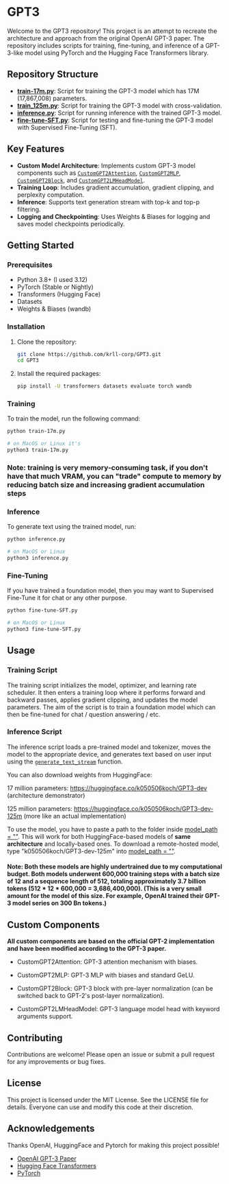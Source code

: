 # GPT3

Welcome to the GPT3 repository! This project is an attempt to recreate the architecture and approach from the original OpenAI GPT-3 paper. The repository includes scripts for training, fine-tuning, and inference of a GPT-3-like model using PyTorch and the Hugging Face Transformers library.

## Repository Structure

- **[train-17m.py](train-17m.py)**: Script for training the GPT-3 model which has 17M (17,867,008) parameters.
- **[train_125m.py](train_125m.py)**: Script for training the GPT-3 model with cross-validation.
- **[inference.py](inference.py)**: Script for running inference with the trained GPT-3 model.
- **[fine-tune-SFT.py](fine-tune-SFT.py)**: Script for testing and fine-tuning the GPT-3 model with Supervised Fine-Tuning (SFT).

## Key Features

- **Custom Model Architecture**: Implements custom GPT-3 model components such as [`CustomGPT2Attention`](train-17m.py#L136), [`CustomGPT2MLP`](train-17m.py#L143), [`CustomGPT2Block`](train-17m.py#L150), and [`CustomGPT2LMHeadModel`](train-17m.py#L235).
- **Training Loop**: Includes gradient accumulation, gradient clipping, and perplexity computation.
- **Inference**: Supports text generation stream with top-k and top-p filtering.
- **Logging and Checkpointing**: Uses Weights & Biases for logging and saves model checkpoints periodically.

## Getting Started

### Prerequisites

- Python 3.8+ (I used 3.12)
- PyTorch (Stable or Nightly)
- Transformers (Hugging Face)
- Datasets
- Weights & Biases (wandb)

### Installation

1. Clone the repository:
    ```sh
    git clone https://github.com/krll-corp/GPT3.git
    cd GPT3
    ```

2. Install the required packages:
    ```sh
    pip install -U transformers datasets evaluate torch wandb
    ```

### Training

To train the model, run the following command:

```sh
python train-17m.py

# on MacOS or Linux it's 
python3 train-17m.py
```
### Note: training is very memory-consuming task, if you don't have that much VRAM, you can "trade" compute to memory by reducing batch size and increasing gradient accumulation steps

### Inference

To generate text using the trained model, run:

```sh
python inference.py

# on MacOS or Linux
python3 inference.py
```

### Fine-Tuning

If you have trained a foundation model, then you may want to Supervised Fine-Tune it for chat or any other purpose.
```sh
python fine-tune-SFT.py

# on MacOS or Linux
python3 fine-tune-SFT.py
```

## Usage

### Training Script

The training script initializes the model, optimizer, and learning rate scheduler. It then enters a training loop where it performs forward and backward passes, applies gradient clipping, and updates the model parameters. The aim of the script is to train a foundation model which can then be fine-tuned for chat / question answering / etc.

### Inference Script

The inference script loads a pre-trained model and tokenizer, moves the model to the appropriate device, and generates text based on user input using the [`generate_text_stream`](inference.py#L246) function.

You can also download weights from HuggingFace:

17 million parameters: https://huggingface.co/k050506koch/GPT3-dev (architecture demonstrator)

125 million parameters: https://huggingface.co/k050506koch/GPT3-dev-125m (more like an actual implementation)

To use the model, you have to paste a path to the folder inside [model_path = ""](inference.py#L310). This will work for both HuggingFace-based models of **same architecture** and locally-based ones. To download a remote-hosted model, type "k050506koch/GPT3-dev-125m" into [model_path = ""](inference.py#L310).

#### Note: Both these models are highly undertrained due to my computational budget. Both models underwent 600,000 training steps with a batch size of 12 and a sequence length of 512, totaling approximately 3.7 billion tokens (512 * 12 * 600,000 = 3,686,400,000). (This is a very small amount for the model of this size. For example, OpenAI trained their GPT-3 model series on 300 Bn tokens.)

## Custom Components

**All custom components are based on the official GPT-2 implementation and have been modified according to the GPT-3 paper.**

- CustomGPT2Attention: GPT-3 attention mechanism with biases.

- CustomGPT2MLP: GPT-3 MLP with biases and standard GeLU.

- CustomGPT2Block: GPT-3 block with pre-layer normalization (can be switched back to GPT-2's post-layer normalization).

- CustomGPT2LMHeadModel: GPT-3 language model head with keyword arguments support.

## Contributing

Contributions are welcome! Please open an issue or submit a pull request for any improvements or bug fixes.

## License

This project is licensed under the MIT License. See the LICENSE file for details. Everyone can use and modify this code at their discretion.

## Acknowledgements

Thanks OpenAI, HuggingFace and Pytorch for making this project possible!

- [OpenAI GPT-3 Paper](https://arxiv.org/abs/2005.14165)
- [Hugging Face Transformers](https://github.com/huggingface/transformers)
- [PyTorch](https://pytorch.org/)
